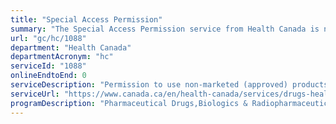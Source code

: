 ```yaml
---
title: "Special Access Permission"
summary: "The Special Access Permission service from Health Canada is not available end-to-end online, according to the GC Service Inventory."
url: "gc/hc/1088"
department: "Health Canada"
departmentAcronym: "hc"
serviceId: "1088"
onlineEndtoEnd: 0
serviceDescription: "Permission to use non-marketed (approved) products - (HPFB)"
serviceUrl: "https://www.canada.ca/en/health-canada/services/drugs-health-products/special-access/drugs.html"
programDescription: "Pharmaceutical Drugs,Biologics & Radiopharmaceutical Drugs,Medical Devices"
---
```

